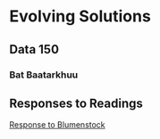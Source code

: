 # Evolving Solutions

## Data 150

### Bat Baatarkhuu

## Responses to Readings

[Response to Blumenstock](https://github.com/batbaat/workshop/blob/master/blumenstock.md)
